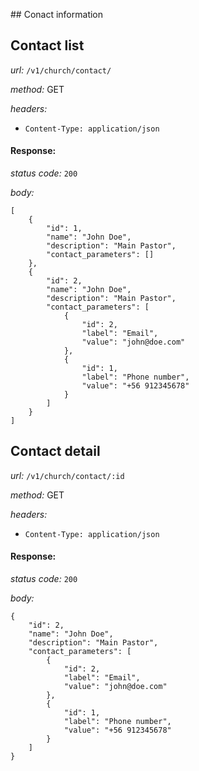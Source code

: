 ## Conact information

## Contact list
*url:* `/v1/church/contact/`

*method:* GET

*headers:* 
* `Content-Type: application/json`

#### Response:

*status code:* `200`

*body:*

```
[
    {
        "id": 1,
        "name": "John Doe",
        "description": "Main Pastor",
        "contact_parameters": []
    },
    {
        "id": 2,
        "name": "John Doe",
        "description": "Main Pastor",
        "contact_parameters": [
            {
                "id": 2,
                "label": "Email",
                "value": "john@doe.com"
            },
            {
                "id": 1,
                "label": "Phone number",
                "value": "+56 912345678"
            }
        ]
    }
]
``` 


## Contact detail
*url:* `/v1/church/contact/:id`

*method:* GET

*headers:* 
* `Content-Type: application/json`

#### Response:

*status code:* `200`

*body:*

```
{
    "id": 2,
    "name": "John Doe",
    "description": "Main Pastor",
    "contact_parameters": [
        {
            "id": 2,
            "label": "Email",
            "value": "john@doe.com"
        },
        {
            "id": 1,
            "label": "Phone number",
            "value": "+56 912345678"
        }
    ]
}
``` 
